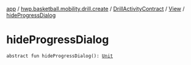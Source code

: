 [app](../../../index.md) / [hwp.basketball.mobility.drill.create](../../index.md) / [DrillActivityContract](../index.md) / [View](index.md) / [hideProgressDialog](.)

# hideProgressDialog

`abstract fun hideProgressDialog(): `[`Unit`](https://kotlinlang.org/api/latest/jvm/stdlib/kotlin/-unit/index.html)